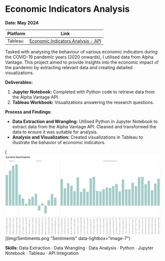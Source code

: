 # Economic Indicators Analysis

**Date: May 2024**

| Platform      | Link                                                                                                                                    |
|---------------|-----------------------------------------------------------------------------------------------------------------------------------------|
| Tableau       | [Economic Indicators Analysis - API](https://public.tableau.com/app/profile/pinar.gibson/viz/APIlab_17200059969890/EconomicIndicators)          |

Tasked with analysing the behaviour of various economic indicators during the COVID-19 pandemic years (2020 onwards), I utilised data from Alpha Vantage. This project aimed to provide insights into the economic impact of the pandemic by extracting relevant data and creating detailed visualizations.

**Deliverables:**

1. **Jupyter Notebook:** Completed with Python code to retrieve data from the Alpha Vantage API.
2. **Tableau Workbook:** Visualizations answering the research questions.

**Process and Findings:**

- **Data Extraction and Wrangling:** Utilised Python in Jupyter Notebook to extract data from the Alpha Vantage API. Cleaned and transformed the data to ensure it was suitable for analysis.
- **Analysis and Visualization:** Created visualizations in Tableau to illustrate the behavior of economic indicators.

[![Sentiments](img/Sentiments.png)](img/Sentiments.png "Sentiments" data-lightbox="image-7")

**Skills:** Data Extraction · Data Wrangling · Data Analysis · Python · Jupyter Notebook · Tableau · API Integration
